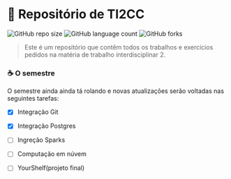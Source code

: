 # 🚀 Repositório de TI2CC

![GitHub repo size](https://img.shields.io/github/repo-size/iuricode/README-template?style=for-the-badge)
![GitHub language count](https://img.shields.io/github/languages/count/iuricode/README-template?style=for-the-badge)
![GitHub forks](https://img.shields.io/github/forks/iuricode/README-template?style=for-the-badge)

> Este é um repositório que contêm todos os trabalhos e exercícios pedidos na matéria de trabalho interdisciplinar 2.

### ☕ O semestre

O semestre ainda ainda tá rolando e novas atualizações serão voltadas nas seguintes tarefas:

- [x] Integração Git
- [x] Integração Postgres
- [ ] Ingreção Sparks
- [ ] Computação em núvem
- [ ] YourShelf(projeto final)

